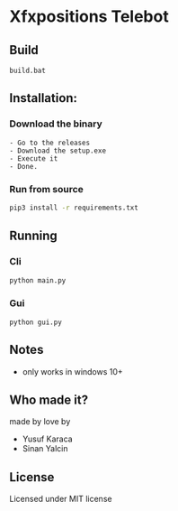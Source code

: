 # Xfxpositions Telebot

## Build

`build.bat`

## Installation:

### Download the binary

```
- Go to the releases
- Download the setup.exe
- Execute it
- Done.
```

### Run from source

```sh
pip3 install -r requirements.txt
```

## Running

### Cli

```sh
python main.py
```

### Gui

```
python gui.py
```

## Notes

- only works in windows 10+

## Who made it?

made by love by

- Yusuf Karaca
- Sinan Yalcin

## License

Licensed under MIT license
